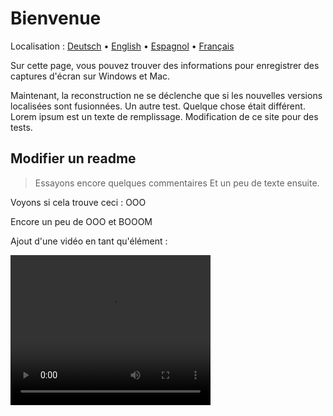 # Bienvenue
Localisation : [Deutsch](https://ewildingli.github.io/Global-Instructor-Guidelines/DE/) • [English](https://ewildingli.github.io/Global-Instructor-Guidelines/) • [Espagnol](https://ewildingli.github.io/Global-Instructor-Guidelines/ES/) • [Français](https://ewildingli.github.io/Global-Instructor-Guidelines/FR/)

Sur cette page, vous pouvez trouver des informations pour enregistrer des captures d'écran sur Windows et Mac.

Maintenant, la reconstruction ne se déclenche que si les nouvelles versions localisées sont fusionnées.
Un autre test. Quelque chose était différent.
Lorem ipsum est un texte de remplissage.
Modification de ce site pour des tests.

## Modifier un readme

> Essayons encore quelques commentaires
Et un peu de texte ensuite.

Voyons si cela trouve ceci : OOO

Encore un peu de OOO et BOOOM

Ajout d'une vidéo en tant qu'élément :

<video width="320" height="240" controls><source src="https://github.com/user-attachments/assets/be74703f-6879-45a5-ac12-fa11a221ed79" type="video/mp4">Votre navigateur ne prend pas en charge la balise vidéo.</video>